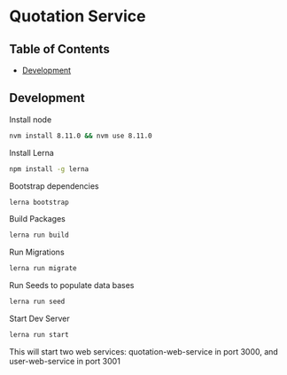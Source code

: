 # Quotation Service

## Table of Contents

- [Development](#Development)

## Development

Install node

``` bash
nvm install 8.11.0 && nvm use 8.11.0
```

Install Lerna

``` bash
npm install -g lerna
```

Bootstrap dependencies

``` bash
lerna bootstrap
```

Build Packages

``` bash
lerna run build
```

Run Migrations

``` bash
lerna run migrate
```

Run Seeds to populate data bases

``` bash
lerna run seed
```

Start Dev Server

``` bash
lerna run start
```

This will start two web services: quotation-web-service in port 3000, and user-web-service in port 3001
